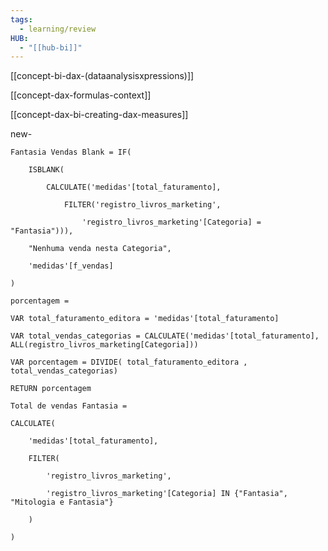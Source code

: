 ```yaml
---
tags:
  - learning/review
HUB:
  - "[[hub-bi]]"
---
```


[[concept-bi-dax-(dataanalysisxpressions)]]

[[concept-dax-formulas-context]]

[[concept-dax-bi-creating-dax-measures]]

new-

```DAX
Fantasia Vendas Blank = IF(

    ISBLANK(

        CALCULATE('medidas'[total_faturamento],

            FILTER('registro_livros_marketing',

                'registro_livros_marketing'[Categoria] = "Fantasia"))),

    "Nenhuma venda nesta Categoria",

    'medidas'[f_vendas]

)
```


```
porcentagem =

VAR total_faturamento_editora = 'medidas'[total_faturamento]

VAR total_vendas_categorias = CALCULATE('medidas'[total_faturamento], ALL(registro_livros_marketing[Categoria]))

VAR porcentagem = DIVIDE( total_faturamento_editora , total_vendas_categorias)

RETURN porcentagem
```


```
Total de vendas Fantasia =

CALCULATE(

    'medidas'[total_faturamento],

    FILTER(

        'registro_livros_marketing',

        'registro_livros_marketing'[Categoria] IN {"Fantasia", "Mitologia e Fantasia"}

    )

)
```

